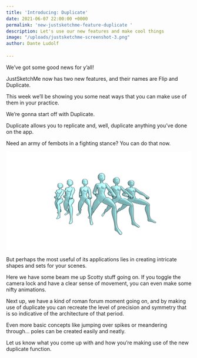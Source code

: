 ```yaml
---
title: 'Introducing: Duplicate'
date: 2021-06-07 22:00:00 +0000
permalink: 'new-justsketchme-feature-duplicate '
description: Let's use our new features and make cool things
image: "/uploads/justsketchme-screenshot-3.png"
author: Dante Ludolf

---
```

We’ve got some good news for y’all!

JustSketchMe now has two new features, and their names are Flip and Duplicate.

This week we’ll be showing you some neat ways that you can make use of them in your practice.

We’re gonna start off with Duplicate.

Duplicate allows you to replicate and, well, duplicate anything you’ve done on the app.

Need an army of fembots in a fighting stance? You can do that now.

![](/uploads/justsketchme-screenshot-5.png)

But perhaps the most useful of its applications lies in creating intricate shapes and sets for your scenes.

Here we have some beam me up Scotty stuff going on. If you toggle the camera lock and have a clear sense of movement, you can even make some nifty animations.

Next up, we have a kind of roman forum moment going on, and by making use of duplicate you can recreate the level of precision and symmetry that is so indicative of the architecture of that period.

Even more basic concepts like jumping over spikes or meandering through… poles can be created easily and neatly.

Let us know what you come up with and how you’re making use of the new duplicate function.